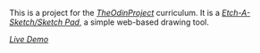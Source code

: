 This is a project for the [_TheOdinProject_](https://www.theodinproject.com/paths/foundations/courses/foundations/lessons/etch-a-sketch-project) curriculum. It is a [_Etch-A-Sketch/Sketch Pad_](https://en.wikipedia.org/wiki/Etch_A_Sketch), a simple web-based drawing tool.

[_Live Demo_](https://heyitsvenu.github.io/etch-a-sketch/)
